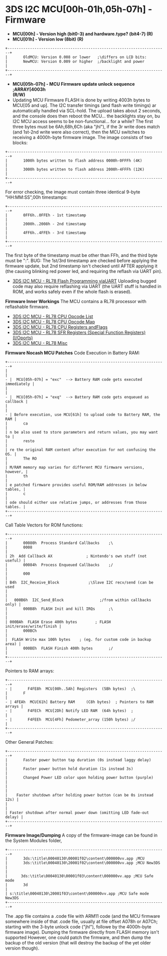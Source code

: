 # 3DS I2C MCU\[00h-01h,05h-07h\] - Firmware


- **MCU\[00h\] - Version high (bit0-3) and hardware.type? (bit4-7) (R)**
- **MCU\[01h\] - Version low (8bit) (R)**

```
+-----------------------------------------------------------------------+
|       OldMCU: Version 0.008 or lower   ;\differs on LCD bits:         
|       NewMCU: Version 0.009 or higher  ;/backlight and power          |
+-----------------------------------------------------------------------+
```


- **MCU\[05h-07h\] - MCU Firmware update unlock sequence ;ARRAY\[4003h\
(R/W)**
- Updating MCU Firmware FLASH is done by writing 4003h bytes to MCU\[05
and up\]. The I2C transfer timings (and flash write timings) ar
automatically handled via SCL-hold. The upload takes about 2 seconds,
and the console does then reboot the MCU\... the backlights stay on, bu
I2C MCU access seems to be non-functional\... for a while?
The first three bytes must be 6Ah,68h,6Ch (aka \"jhl\"), if the 3r
write does match (and 1st-2nd write were also correct), then the MCU
switches to receiving a 4000h-byte firmware image. The image consists of
two blocks:

```
+-----------------------------------------------------------------------+
|       1000h bytes written to flash address 0000h-0FFFh (4K)           |
|       3000h bytes written to flash address 2000h-4FFFh (12K)          |
+-----------------------------------------------------------------------+
```

For error checking, the image must contain three identical 9-byte
\"HH:MM:SS\",00h timestamps:

```
+-----------------------------------------------------------------------+
|       0FF6h..0FFEh - 1st timestamp                                    |
|       2000h..2008h - 2nd timestamp                                    |
|       4FF6h..4FFEh - 3rd timestamp                                    |
+-----------------------------------------------------------------------+
```

The first byte of the timestamp must be other than FFh, and the third
byte must be \":\".
BUG: The 1st/3rd timestamp are checked before applying the firmware
update, but 2nd timestamp isn\'t checked until AFTER applying it (the
causing blinking red power led, and requiring the reflash via UART
pin).
- [3DS I2C MCU - RL78 Flash Programming viaUART](./3dsi2cmcurl78flashprogrammingviauart.md)
Uploading bugged code may also require reflashing via UART (the UART
stuff is handled in ROM, and works safely even if the whole flash is
erased).

**Firmware Inner Workings**
The MCU contains a RL78 processor with reflashable firmware.
- [3DS I2C MCU - RL78 CPU Opcode List](./3dsi2cmcurl78cpuopcodelist.md)
- [3DS I2C MCU - RL78 CPU Opcode Map](./3dsi2cmcurl78cpuopcodemap.md)
- [3DS I2C MCU - RL78 CPU Registers andFlags](./3dsi2cmcurl78cpuregistersandflags.md)
- [3DS I2C MCU - RL78 SFR Registers (Special Function Registers) (I/Oports)](./3dsi2cmcurl78sfrregistersspecialfunctionregistersioports.md)
- [3DS I2C MCU - RL78 Misc](./3dsi2cmcurl78misc.md)

**Firmware Nocash MCU Patches**
Code Execution in Battery RAM:

```
+-----------------------------------------------------------------------+
|                                                                       |
- |  MCU[05h-07h] = "exc"  --> Battery RAM code gets executed immediately |
|                                                                       |
- |  MCU[05h-07h] = "exq"  --> Battery RAM code gets enqueued as callback |
|                                                                       |
- | Before execution, use MCU[61h] to upload code to Battery RAM, the RAM |
|       ca                                                              |
| n be also used to store parameters and return values, you may want to |
|       resto                                                           |
| re the original RAM content after execution for not confusing the OS. |
|       The RO                                                          |
| M/RAM memory map varies for different MCU firmware versions, however, |
|       th                                                              |
| e patched firmware provides useful ROM/RAM addresses in below tables, |
|       c                                                               |
| ode should either use relative jumps, or addresses from those tables. |
+-----------------------------------------------------------------------+
```

Call Table Vectors for ROM functions:

```
+-----------------------------------------------------------------------+
|       00080h  Process Standard Callbacks    ;\                        
|       0008                                                            |
| 2h  Add Callback AX               ; Nintendo's own stuff (not useful) |
|       00084h  Process Enqueued Callbacks    ;/                        |
|       000                                                             |
| B4h  I2C_Receive_Block             ;\Slave I2C recv/send (can be used 
|                                                                       |
|   000B6h  I2C_Send_Block                ;/from within callbacks only) |
|       000B8h  FLASH Init and kill IRQs      ;\                        
|                                                                       |
| 000BAh  FLASH Erase 400h bytes        ; FLASH init/erase/write/finish |
|       000BCh                                                          |
|  FLASH Write max 100h bytes    ; (eg. for custom code in backup area) |
|       000BEh  FLASH Finish 400h bytes       ;/                        |
+-----------------------------------------------------------------------+
```

Pointers to RAM arrays:

```
+-----------------------------------------------------------------------+
- |       F4FE8h  MCU[00h..5Ah] Registers  (5Bh bytes)  ;\                
|       F                                                               |
- | 4FEAh  MCU[61h] Battery RAM     (C8h bytes)  ; Pointers to RAM arrays |
- |       F4FECh  MCU[2Dh] Notify LED RAM  (64h bytes)  ;                 |
- |       F4FEEh  MCU[4Fh] Pedometer_array (150h bytes) ;/                |
+-----------------------------------------------------------------------+
```

Other General Patches:

```
+-----------------------------------------------------------------------+
|       Faster power button tap duration (0s instead laggy delay)       |
|       Faster power button hold duration (1s instead 3s)               |
|       Changed Power LED color upon holding power button (purple)      |
|                                                                       |
|    Faster shutdown after holding power button (can be 0s instead 12s) |
|                                                                       |
| Faster shutdown after normal power down (omitting LED fade-out delay) |
+-----------------------------------------------------------------------+
```


**Firmware Image/Dumping**
A copy of the firmware-image can be found in the System Modules folder,

```
+-----------------------------------------------------------------------+
|       3ds:\title\00040130\00001f02\content\000000vv.app ;MCU          
|       3ds:\title\00040130\20001f02\content\000000vv.app ;MCU New3DS   
|                                                                       |
|      3ds:\title\00040130\00001f03\content\000000vv.app ;MCU Safe mode 
|       3d                                                              |
| s:\title\00040130\20001f03\content\000000vv.app ;MCU Safe mode New3DS 
+-----------------------------------------------------------------------+
```

The .app file contains a .code file with ARM11 code (and the MCU
firmware somewhere inside of that .code file, usually at file offset
A078h or A07Ch; starting with the 3-byte unlock code (\"jhl\"), followe
by the 4000h-byte firmware image).
Dumping the firmware directly from FLASH memory isn\'t supported
However, one could patch the firmware, and then dump the backup of the
old version (that will destroy the backup of the yet older version
though).



